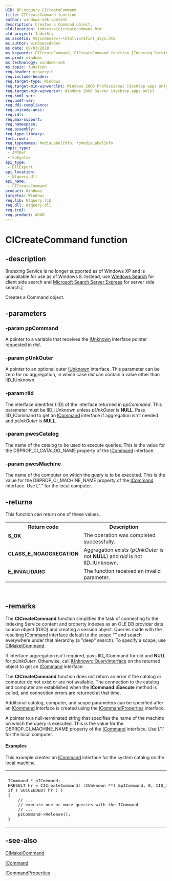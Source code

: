```yaml
---
UID: NF:ntquery.CICreateCommand
title: CICreateCommand function
author: windows-sdk-content
description: Creates a Command object.
old-location: indexsrv\cicreatecommand.htm
old-project: IndexSrv
ms.assetid: VS|indexsrv|~\html\ixrefint_3sys.htm
ms.author: windowssdkdev
ms.date: 08/03/2018
ms.keywords: CICreateCommand, CICreateCommand function [Indexing Service], _idxs_CICreateCommand, indexsrv.cicreatecommand, ntquery/CICreateCommand
ms.prod: windows
ms.technology: windows-sdk
ms.topic: function
req.header: ntquery.h
req.include-header: 
req.target-type: Windows
req.target-min-winverclnt: Windows 2000 Professional [desktop apps only]
req.target-min-winversvr: Windows 2000 Server [desktop apps only]
req.kmdf-ver: 
req.umdf-ver: 
req.ddi-compliance: 
req.unicode-ansi: 
req.idl: 
req.max-support: 
req.namespace: 
req.assembly: 
req.type-library: 
tech.root: 
req.typenames: MediaLabelInfo, *pMediaLabelInfo
topic_type:
 - APIRef
 - kbSyntax
api_type:
 - DllExport
api_location:
 - Ntquery.dll
api_name:
 - CICreateCommand
product: Windows
targetos: Windows
req.lib: Ntquery.lib
req.dll: Ntquery.dll
req.irql: 
req.product: ADAM
---
```


# CICreateCommand function


## -description


<p class="CCE_Message">[Indexing Service is no longer supported as of Windows XP and is unavailable for use as of Windows 8. Instead, use <a href="https://msdn.microsoft.com/6da601c6-3742-40ad-99f2-8817f7f642b3">Windows Search</a> for client side search and  <a href=" http://go.microsoft.com/fwlink/p/?linkid=258445">Microsoft Search Server Express</a> for server side search.]

Creates a Command object.


## -parameters




### -param ppCommand

A pointer to a variable that receives the <a href="https://msdn.microsoft.com/33f1d79a-33fc-4ce5-a372-e08bda378332">IUnknown</a> interface pointer requested in <i>riid</i>.


### -param pUnkOuter

A pointer to an optional outer <a href="https://msdn.microsoft.com/33f1d79a-33fc-4ce5-a372-e08bda378332">IUnknown</a> interface. This parameter can be zero for no aggregation, in which case <i>riid</i> can contain a value other than IID_IUnknown.


### -param riid

The interface identifier (IID) of the interface returned in <i>ppCommand</i>. This parameter must be IID_IUnknown unless <i>pUnkOuter</i> is <b>NULL</b>. Pass IID_ICommand to get an <a href="089427ad-5ba3-4613-b89e-8e86420ccc30">ICommand</a> interface if aggregation isn't needed and <i>pUnkOuter</i> is <b>NULL</b>.


### -param pwcsCatalog

The name of the catalog to be used to execute queries. This is the value for the DBPROP_CI_CATALOG_NAME property of the <a href="089427ad-5ba3-4613-b89e-8e86420ccc30">ICommand</a> interface.


### -param pwcsMachine

The name of the computer on which the query is to be executed. This is the value for the DBPROP_CI_MACHINE_NAME property of the <a href="089427ad-5ba3-4613-b89e-8e86420ccc30">ICommand</a> interface. Use L"." for the local computer.


## -returns



This function can return one of these values.

<table>
<tr>
<th>Return code</th>
<th>Description</th>
</tr>
<tr>
<td width="40%">
<dl>
<dt><b>S_OK</b></dt>
</dl>
</td>
<td width="60%">
The operation was completed successfully.

</td>
</tr>
<tr>
<td width="40%">
<dl>
<dt><b>CLASS_E_NOAGGREGATION</b></dt>
</dl>
</td>
<td width="60%">
Aggregation exists (<i>pUnkOuter</i> is not <b>NULL</b>) and <i>riid</i> is not IID_IUnknown.

</td>
</tr>
<tr>
<td width="40%">
<dl>
<dt><b>E_INVALIDARG</b></dt>
</dl>
</td>
<td width="60%">
The function received an invalid parameter.

</td>
</tr>
</table>
 




## -remarks



The <b>CICreateCommand</b> function simplifies the task of connecting to the Indexing Service content and property indexes as an OLE DB provider data source object (DSO) and creating a session object. Queries made with the resulting <a href="089427ad-5ba3-4613-b89e-8e86420ccc30">ICommand</a> interface default to the scope "\" and search everywhere under that hierarchy (a "deep" search). To specify a scope, use <a href="https://msdn.microsoft.com/e5586d00-996f-4a0f-a283-03d18a516115">CIMakeICommand</a>.

If interface aggregation isn't required, pass IID_ICommand for riid and <b>NULL</b> for <i>pUnkOuter</i>. Otherwise, call <a href="https://msdn.microsoft.com/54d5ff80-18db-43f2-b636-f93ac053146d">IUnknown::QueryInterface</a> on the returned object to get an <a href="089427ad-5ba3-4613-b89e-8e86420ccc30">ICommand</a> interface.

The <b>CICreateCommand</b> function does not return an error if the catalog or computer do not exist or are not available. The connection to the catalog and computer are established when the <b>ICommand::Execute</b> method is called, and connection errors are returned at that time.



Additional catalog, computer, and scope parameters can be specified after an <a href="089427ad-5ba3-4613-b89e-8e86420ccc30">ICommand</a> interface is created using the <a href="cfda4b13-b99f-4b66-ad2b-bd9584c8b3ef">ICommandProperties</a> interface.

A pointer to a null-terminated string that specifies the name of the machine on which the query is executed. This is the value for the DBPROP_CI_MACHINE_NAME property of the <a href="089427ad-5ba3-4613-b89e-8e86420ccc30">ICommand</a> interface. Use L"." for the local computer.


#### Examples

This example creates an <a href="089427ad-5ba3-4613-b89e-8e86420ccc30">ICommand</a> interface for the system catalog on the local machine.

<div class="code"><span codelanguage=""><table>
<tr>
<th></th>
</tr>
<tr>
<td>
<pre>ICommand * pICommand;
HRESULT hr = CICreateCommand( (IUnknown **) &amp;pICommand, 0, IID_ICommand, L"system", L"." );
if ( SUCCEEDED( hr ) )
{
    // ...
    // execute one or more queries with the ICommand
    // ...
    pICommand-&gt;Release();
}
</pre>
</td>
</tr>
</table></span></div>



## -see-also




<a href="https://msdn.microsoft.com/e5586d00-996f-4a0f-a283-03d18a516115">CIMakeICommand</a>



<a href="089427ad-5ba3-4613-b89e-8e86420ccc30">ICommand</a>



<a href="cfda4b13-b99f-4b66-ad2b-bd9584c8b3ef">ICommandProperties</a>
 

 

